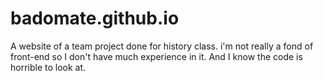 # badomate.github.io
A website of a team project done for history class. 
i'm not really a fond of front-end so I don't have much experience in it. 
And I know the code is horrible to look at.
